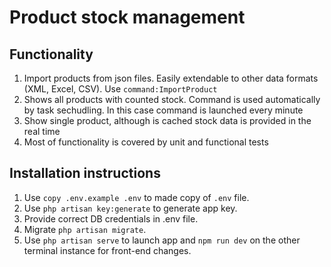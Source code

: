# Product stock management
## Functionality
1. Import products from json files. Easily extendable to other data formats (XML, Excel, CSV). Use ```command:ImportProduct```
2. Shows all products with counted stock. Command is used automatically by task sechudling. In this case command is launched every minute
3. Show single product, although is cached stock data is provided in the real time
4. Most of functionality is covered by unit and functional tests 
## Installation instructions
1. Use ```copy .env.example .env``` to made copy of ```.env``` file.
2. Use ```php artisan key:generate``` to generate app key.
3. Provide correct DB credentials in .env file.
4. Migrate ```php artisan migrate```.
5. Use ```php artisan serve``` to launch app and ```npm run dev``` on the other terminal instance for front-end changes.
